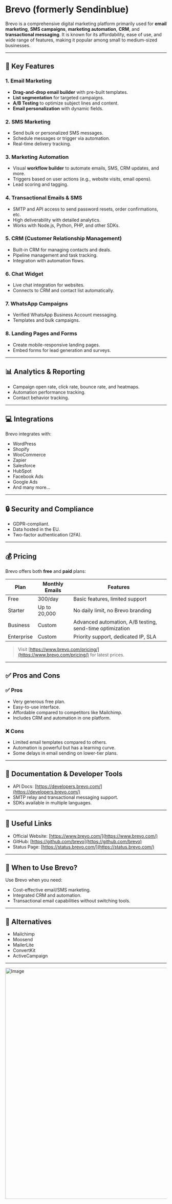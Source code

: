 # Brevo (formerly Sendinblue)

Brevo is a comprehensive digital marketing platform primarily used for **email marketing**, **SMS campaigns**, **marketing automation**, **CRM**, and **transactional messaging**. It is known for its affordability, ease of use, and wide range of features, making it popular among small to medium-sized businesses.

---

## 🚀 Key Features

### 1. **Email Marketing**
- **Drag-and-drop email builder** with pre-built templates.
- **List segmentation** for targeted campaigns.
- **A/B Testing** to optimize subject lines and content.
- **Email personalization** with dynamic fields.

### 2. **SMS Marketing**
- Send bulk or personalized SMS messages.
- Schedule messages or trigger via automation.
- Real-time delivery tracking.

### 3. **Marketing Automation**
- Visual **workflow builder** to automate emails, SMS, CRM updates, and more.
- Triggers based on user actions (e.g., website visits, email opens).
- Lead scoring and tagging.

### 4. **Transactional Emails & SMS**
- SMTP and API access to send password resets, order confirmations, etc.
- High deliverability with detailed analytics.
- Works with Node.js, Python, PHP, and other SDKs.

### 5. **CRM (Customer Relationship Management)**
- Built-in CRM for managing contacts and deals.
- Pipeline management and task tracking.
- Integration with automation flows.

### 6. **Chat Widget**
- Live chat integration for websites.
- Connects to CRM and contact list automatically.

### 7. **WhatsApp Campaigns**
- Verified WhatsApp Business Account messaging.
- Templates and bulk campaigns.

### 8. **Landing Pages and Forms**
- Create mobile-responsive landing pages.
- Embed forms for lead generation and surveys.

---

## 📊 Analytics & Reporting
- Campaign open rate, click rate, bounce rate, and heatmaps.
- Automation performance tracking.
- Contact behavior tracking.

---

## 💻 Integrations
Brevo integrates with:
- WordPress
- Shopify
- WooCommerce
- Zapier
- Salesforce
- HubSpot
- Facebook Ads
- Google Ads
- And many more…

---

## 🔒 Security and Compliance
- GDPR-compliant.
- Data hosted in the EU.
- Two-factor authentication (2FA).

---

## 💰 Pricing
Brevo offers both **free** and **paid** plans:

| Plan       | Monthly Emails | Features                                      |
|------------|----------------|-----------------------------------------------|
| Free       | 300/day        | Basic features, limited support               |
| Starter    | Up to 20,000   | No daily limit, no Brevo branding             |
| Business   | Custom         | Advanced automation, A/B testing, send-time optimization |
| Enterprise | Custom         | Priority support, dedicated IP, SLA           |

> Visit [https://www.brevo.com/pricing/](https://www.brevo.com/pricing/) for latest prices.

---

## ✅ Pros and Cons

### ✅ Pros
- Very generous free plan.
- Easy-to-use interface.
- Affordable compared to competitors like Mailchimp.
- Includes CRM and automation in one platform.

### ❌ Cons
- Limited email templates compared to others.
- Automation is powerful but has a learning curve.
- Some delays in email sending on lower-tier plans.

---

## 📘 Documentation & Developer Tools

- API Docs: [https://developers.brevo.com/](https://developers.brevo.com/)
- SMTP relay and transactional messaging support.
- SDKs available in multiple languages.

---

## 🔗 Useful Links
- Official Website: [https://www.brevo.com/](https://www.brevo.com/)
- GitHub: [https://github.com/brevo](https://github.com/brevo)
- Status Page: [https://status.brevo.com/](https://status.brevo.com/)

---

## 🧠 When to Use Brevo?
Use Brevo when you need:
- Cost-effective email/SMS marketing.
- Integrated CRM and automation.
- Transactional email capabilities without switching tools.

---

## 📌 Alternatives
- Mailchimp
- Moosend
- MailerLite
- ConvertKit
- ActiveCampaign

---
<img width="1495" height="722" alt="Image" src="https://github.com/user-attachments/assets/be05dba1-1dd4-4570-b885-ba5f927af165" />